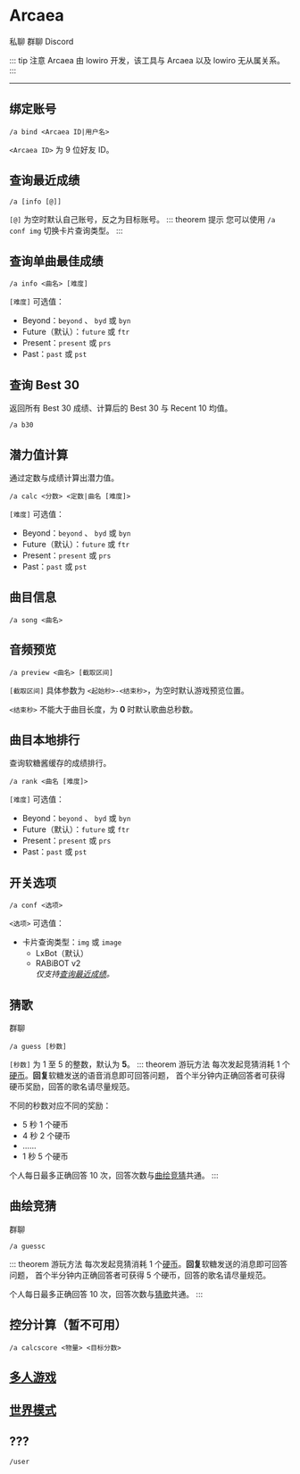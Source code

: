 # Arcaea
<span class="span-friend">私聊</span>
<span class="span-group">群聊</span>
<span class="span-discord">Discord</span>

::: tip 注意
Arcaea 由 lowiro 开发，该工具与 Arcaea 以及 lowiro 无从属关系。
:::

---

## 绑定账号
```
/a bind <Arcaea ID|用户名>
```
`<Arcaea ID>` 为 9 位好友 ID。

## 查询最近成绩
```
/a [info [@]]
```
`[@]` 为空时默认自己账号，反之为目标账号。
::: theorem 提示
您可以使用 `/a conf img` 切换卡片查询类型。
:::

## 查询单曲最佳成绩
```
/a info <曲名> [难度]
```
`[难度]` 可选值：
- Beyond：`beyond` 、 `byd` 或 `byn`
- Future（默认）：`future` 或 `ftr`
- Present：`present` 或 `prs`
- Past：`past` 或 `pst`

## 查询 Best 30
返回所有 Best 30 成绩、计算后的 Best 30 与 Recent 10 均值。
```
/a b30
```

## 潜力值计算
通过定数与成绩计算出潜力值。
```
/a calc <分数> <定数|曲名 [难度]>
```
`[难度]` 可选值：
- Beyond：`beyond` 、 `byd` 或 `byn`
- Future（默认）：`future` 或 `ftr`
- Present：`present` 或 `prs`
- Past：`past` 或 `pst`

## 曲目信息
```
/a song <曲名>
```

## 音频预览
```
/a preview <曲名> [截取区间]
```
`[截取区间]` 具体参数为 `<起始秒>-<结束秒>`，为空时默认游戏预览位置。

`<结束秒>` 不能大于曲目长度，为 **0** 时默认歌曲总秒数。

## 曲目本地排行
查询软糖酱缓存的成绩排行。
```
/a rank <曲名 [难度]>
```
`[难度]` 可选值：
- Beyond：`beyond` 、 `byd` 或 `byn`
- Future（默认）：`future` 或 `ftr`
- Present：`present` 或 `prs`
- Past：`past` 或 `pst`

## 开关选项
```
/a conf <选项>
```
`<选项>` 可选值：
- 卡片查询类型：`img` 或 `image`
  - LxBot（默认）
  - RABiBOT v2
  <br>*仅支持[查询最近成绩](./#查询最近成绩)。*

## 猜歌
<span class="span-group">群聊</span>
```
/a guess [秒数]
```
`[秒数]` 为 1 至 5 的整数，默认为 **5**。
::: theorem 游玩方法
每次发起竞猜消耗 1 个[硬币](/coin/)。**回复**软糖发送的语音消息即可回答问题，
首个半分钟内正确回答者可获得硬币奖励，回答的歌名请尽量规范。

不同的秒数对应不同的奖励：
- 5 秒 1 个硬币
- 4 秒 2 个硬币
- ……
- 1 秒 5 个硬币

个人每日最多正确回答 10 次，回答次数与[曲绘竞猜](#曲绘竞猜)共通。
:::

## 曲绘竞猜
<span class="span-group">群聊</span>
```
/a guessc
```
::: theorem 游玩方法
每次发起竞猜消耗 1 个[硬币](/coin/)。**回复**软糖发送的消息即可回答问题，
首个半分钟内正确回答者可获得 5 个硬币，回答的歌名请尽量规范。

个人每日最多正确回答 10 次，回答次数与[猜歌](#猜歌)共通。
:::

## 控分计算（暂不可用）
```
/a calcscore <物量> <目标分数>
```

## [多人游戏](/module/arcaea/multiplayer/)

## [世界模式](/module/arcaea/world/)

## ???
`/user`